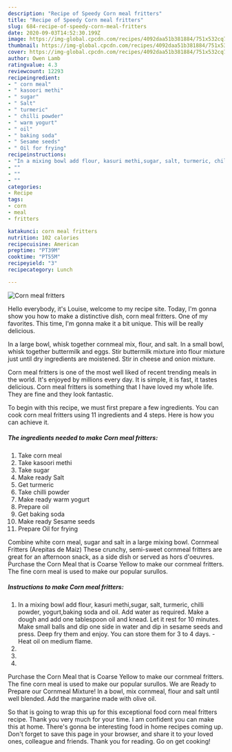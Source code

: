 ```yaml
---
description: "Recipe of Speedy Corn meal fritters"
title: "Recipe of Speedy Corn meal fritters"
slug: 684-recipe-of-speedy-corn-meal-fritters
date: 2020-09-03T14:52:30.199Z
image: https://img-global.cpcdn.com/recipes/4092daa51b381884/751x532cq70/corn-meal-fritters-recipe-main-photo.jpg
thumbnail: https://img-global.cpcdn.com/recipes/4092daa51b381884/751x532cq70/corn-meal-fritters-recipe-main-photo.jpg
cover: https://img-global.cpcdn.com/recipes/4092daa51b381884/751x532cq70/corn-meal-fritters-recipe-main-photo.jpg
author: Owen Lamb
ratingvalue: 4.3
reviewcount: 12293
recipeingredient:
- " corn meal"
- " kasoori methi"
- " sugar"
- " Salt"
- " turmeric"
- " chilli powder"
- " warm yogurt"
- " oil"
- " baking soda"
- " Sesame seeds"
- " Oil for frying"
recipeinstructions:
- "In a mixing bowl add flour, kasuri methi,sugar, salt, turmeric, chilli powder, yogurt,baking soda and oil. Add water as required. Make a dough and add one tablespoon oil and knead. Let it rest for 10 minutes. Make small balls and dip one side in water and dip in sesame seeds and press. Deep fry them and enjoy. You can store them for 3 to 4 days.  Heat oil on medium flame."
- ""
- ""
- ""
categories:
- Recipe
tags:
- corn
- meal
- fritters

katakunci: corn meal fritters 
nutrition: 102 calories
recipecuisine: American
preptime: "PT39M"
cooktime: "PT55M"
recipeyield: "3"
recipecategory: Lunch

---
```



![Corn meal fritters](https://img-global.cpcdn.com/recipes/4092daa51b381884/751x532cq70/corn-meal-fritters-recipe-main-photo.jpg)

Hello everybody, it's Louise, welcome to my recipe site. Today, I'm gonna show you how to make a distinctive dish, corn meal fritters. One of my favorites. This time, I'm gonna make it a bit unique. This will be really delicious.

In a large bowl, whisk together cornmeal mix, flour, and salt. In a small bowl, whisk together buttermilk and eggs. Stir buttermilk mixture into flour mixture just until dry ingredients are moistened. Stir in cheese and onion mixture.

Corn meal fritters is one of the most well liked of recent trending meals in the world. It's enjoyed by millions every day. It is simple, it is fast, it tastes delicious. Corn meal fritters is something that I have loved my whole life. They are fine and they look fantastic.


To begin with this recipe, we must first prepare a few ingredients. You can cook corn meal fritters using 11 ingredients and 4 steps. Here is how you can achieve it.

<!--inarticleads1-->

##### The ingredients needed to make Corn meal fritters:

1. Take  corn meal
1. Take  kasoori methi
1. Take  sugar
1. Make ready  Salt
1. Get  turmeric
1. Take  chilli powder
1. Make ready  warm yogurt
1. Prepare  oil
1. Get  baking soda
1. Make ready  Sesame seeds
1. Prepare  Oil for frying


Combine white corn meal, sugar and salt in a large mixing bowl. Cornmeal Fritters (Arepitas de Maiz) These crunchy, semi-sweet cornmeal fritters are great for an afternoon snack, as a side dish or served as hors d&#39;oeuvres. Purchase the Corn Meal that is Coarse Yellow to make our cornmeal fritters. The fine corn meal is used to make our popular surullos. 

<!--inarticleads2-->

##### Instructions to make Corn meal fritters:

1. In a mixing bowl add flour, kasuri methi,sugar, salt, turmeric, chilli powder, yogurt,baking soda and oil. Add water as required. Make a dough and add one tablespoon oil and knead. Let it rest for 10 minutes. Make small balls and dip one side in water and dip in sesame seeds and press. Deep fry them and enjoy. You can store them for 3 to 4 days.  - Heat oil on medium flame.
1. 
1. 
1. 


Purchase the Corn Meal that is Coarse Yellow to make our cornmeal fritters. The fine corn meal is used to make our popular surullos. We are Ready to Prepare our Cornmeal Mixture! In a bowl, mix cornmeal, flour and salt until well blended. Add the margarine made with olive oil. 

So that is going to wrap this up for this exceptional food corn meal fritters recipe. Thank you very much for your time. I am confident you can make this at home. There's gonna be interesting food in home recipes coming up. Don't forget to save this page in your browser, and share it to your loved ones, colleague and friends. Thank you for reading. Go on get cooking!
